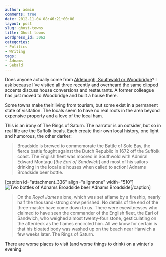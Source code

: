 ```yaml
---
author: admin
comments: true
date: 2012-11-04 08:46:21+00:00
layout: post
slug: ghost-towns
title: Ghost towns
wordpress_id: 3062
categories:
- Politics
- Writing
tags:
- Adnams
- Sebald
---
```


Does anyone actually come from [Aldeburgh, Southwold or Woodbridge](http://goo.gl/maps/aiqU6)? I ask because I've visited all three recently and overheard the same clipped accents discuss house conversions and restaurants. A former colleague has just moved to Woodbridge and built a house there.

Some towns make their living from tourism, but some exist in a permanent state of visitation. The locals seem to have no real roots in the area beyond expensive property and a love of the local ham.

This is an irony of The Rings of Saturn. The narrator is an outsider, but so in real life are the Suffolk locals. Each create their own local history, one light and humorous, the other darker:


> Broadside is brewed to commemorate the Battle of Sole Bay, the fierce battle fought against the Dutch Republic in 1672 off the Suffolk coast. The English fleet was moored in Southwold with Admiral Edward Montagu [_the Earl of Sandwich_] and most of his sailors drinking in the local ale houses when called to action! Adnams Broadside beer bottle.


[caption id="attachment_336" align="alignnone" width="510"]![Two bottles of Adnams Broadside beer](http://blog.leonpaternoster.com/wp-content/uploads/2012/11/beer.jpg) Adnams Broadside[/caption]


> On the _Royal James_ alone, which was set aflame by a fireship, nearly half the thousand-strong crew perished. No details of the end of the three-master have come down to us. There were eyewitnesses who claimed to have seen the commander of the English fleet, the Earl of Sandwich, who weighed almost twenty-four stone, gesticulating on the afterdeck as the flames encircled him. All we know for certain is that his bloated body was washed up on the beach near Harwich a few weeks later. The Rings of Saturn.


There are worse places to visit (and worse things to drink) on a winter's evening.
